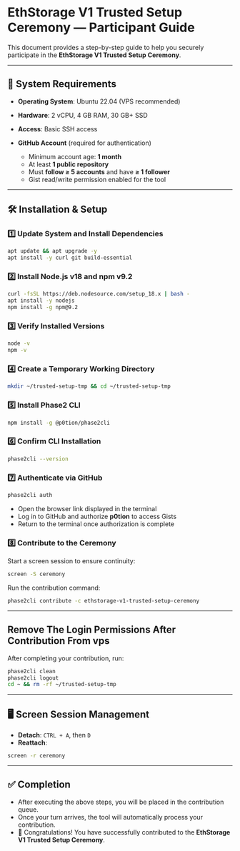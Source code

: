 # EthStorage V1 Trusted Setup Ceremony — Participant Guide

This document provides a step-by-step guide to help you securely participate in the **EthStorage V1 Trusted Setup Ceremony**.

---

## 📌 System Requirements

* **Operating System**: Ubuntu 22.04 (VPS recommended)
* **Hardware**: 2 vCPU, 4 GB RAM, 30 GB+ SSD
* **Access**: Basic SSH access
* **GitHub Account** (required for authentication)

  * Minimum account age: **1 month**
  * At least **1 public repository**
  * Must **follow ≥ 5 accounts** and have **≥ 1 follower**
  * Gist read/write permission enabled for the tool

---

## 🛠 Installation & Setup

### 1️⃣ Update System and Install Dependencies

```bash
apt update && apt upgrade -y
apt install -y curl git build-essential
```

### 2️⃣ Install Node.js v18 and npm v9.2

```bash
curl -fsSL https://deb.nodesource.com/setup_18.x | bash -
apt install -y nodejs
npm install -g npm@9.2
```

### 3️⃣ Verify Installed Versions

```bash
node -v
npm -v
```

### 4️⃣ Create a Temporary Working Directory

```bash
mkdir ~/trusted-setup-tmp && cd ~/trusted-setup-tmp
```

### 5️⃣ Install Phase2 CLI

```bash
npm install -g @p0tion/phase2cli
```

### 6️⃣ Confirm CLI Installation

```bash
phase2cli --version
```

### 7️⃣ Authenticate via GitHub

```bash
phase2cli auth
```

* Open the browser link displayed in the terminal
* Log in to GitHub and authorize **p0tion** to access Gists
* Return to the terminal once authorization is complete

### 8️⃣ Contribute to the Ceremony

Start a screen session to ensure continuity:

```bash
screen -S ceremony
```

Run the contribution command:

```bash
phase2cli contribute -c ethstorage-v1-trusted-setup-ceremony
```

---

##  Remove The Login Permissions After Contribution From vps

After completing your contribution, run:

```bash
phase2cli clean
phase2cli logout
cd ~ && rm -rf ~/trusted-setup-tmp
```

---

## 🖥 Screen Session Management

* **Detach**: `CTRL + A`, then `D`
* **Reattach**:

```bash
screen -r ceremony
```

---

## ✅ Completion

* After executing the above steps, you will be placed in the contribution queue.
* Once your turn arrives, the tool will automatically process your contribution.
* 🎉 Congratulations! You have successfully contributed to the **EthStorage V1 Trusted Setup Ceremony**.

